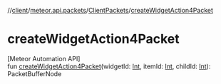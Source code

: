 //[client](../../../index.md)/[meteor.api.packets](../index.md)/[ClientPackets](index.md)/[createWidgetAction4Packet](create-widget-action4-packet.md)

# createWidgetAction4Packet

[Meteor Automation API]\
fun [createWidgetAction4Packet](create-widget-action4-packet.md)(widgetId: [Int](https://kotlinlang.org/api/latest/jvm/stdlib/kotlin/-int/index.html), itemId: [Int](https://kotlinlang.org/api/latest/jvm/stdlib/kotlin/-int/index.html), childId: [Int](https://kotlinlang.org/api/latest/jvm/stdlib/kotlin/-int/index.html)): PacketBufferNode
